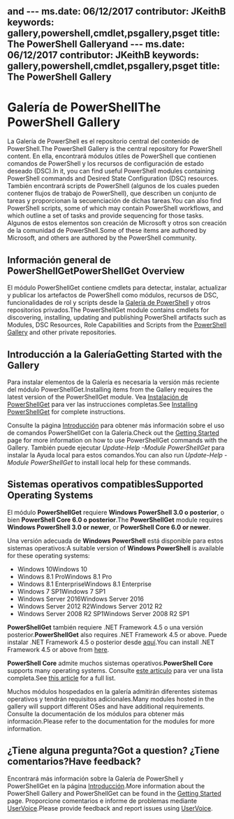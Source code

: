  <span data-ttu-id="48df1-101">and --- ms.date:  06/12/2017 contributor:  JKeithB keywords:  gallery,powershell,cmdlet,psgallery,psget title:  The PowerShell Gallery</span><span class="sxs-lookup"><span data-stu-id="48df1-101">and --- ms.date:  06/12/2017 contributor:  JKeithB keywords:  gallery,powershell,cmdlet,psgallery,psget title:  The PowerShell Gallery</span></span>
---
# <a name="the-powershell-gallery"></a><span data-ttu-id="48df1-102">Galería de PowerShell</span><span class="sxs-lookup"><span data-stu-id="48df1-102">The PowerShell Gallery</span></span>

<span data-ttu-id="48df1-103">La Galería de PowerShell es el repositorio central del contenido de PowerShell.</span><span class="sxs-lookup"><span data-stu-id="48df1-103">The PowerShell Gallery is the central repository for PowerShell content.</span></span> <span data-ttu-id="48df1-104">En ella, encontrará módulos útiles de PowerShell que contienen comandos de PowerShell y los recursos de configuración de estado deseado (DSC).</span><span class="sxs-lookup"><span data-stu-id="48df1-104">In it, you can find useful PowerShell modules containing PowerShell commands and Desired State Configuration (DSC) resources.</span></span>
<span data-ttu-id="48df1-105">También encontrará scripts de PowerShell (algunos de los cuales pueden contener flujos de trabajo de PowerShell), que describen un conjunto de tareas y proporcionan la secuenciación de dichas tareas.</span><span class="sxs-lookup"><span data-stu-id="48df1-105">You can also find PowerShell scripts, some of which may contain PowerShell workflows, and which outline a set of tasks and provide sequencing for those tasks.</span></span> <span data-ttu-id="48df1-106">Algunos de estos elementos son creación de Microsoft y otros son creación de la comunidad de PowerShell.</span><span class="sxs-lookup"><span data-stu-id="48df1-106">Some of these items are authored by Microsoft, and others are authored by the PowerShell community.</span></span>

## <a name="powershellget-overview"></a><span data-ttu-id="48df1-107">Información general de PowerShellGet</span><span class="sxs-lookup"><span data-stu-id="48df1-107">PowerShellGet Overview</span></span>

<span data-ttu-id="48df1-108">El módulo PowerShellGet contiene cmdlets para detectar, instalar, actualizar y publicar los artefactos de PowerShell como módulos, recursos de DSC, funcionalidades de rol y scripts desde la [Galería de PowerShell](https://www.PowerShellGallery.com) y otros repositorios privados.</span><span class="sxs-lookup"><span data-stu-id="48df1-108">The PowerShellGet module contains cmdlets for discovering, installing, updating and publishing PowerShell artifacts such as Modules, DSC Resources, Role Capabilities and Scripts from the [PowerShell Gallery](https://www.PowerShellGallery.com) and other private repositories.</span></span>

## <a name="getting-started-with-the-gallery"></a><span data-ttu-id="48df1-109">Introducción a la Galería</span><span class="sxs-lookup"><span data-stu-id="48df1-109">Getting Started with the Gallery</span></span>

<span data-ttu-id="48df1-110">Para instalar elementos de la Galería es necesaria la versión más reciente del módulo PowerShellGet.</span><span class="sxs-lookup"><span data-stu-id="48df1-110">Installing items from the Gallery requires the latest version of the PowerShellGet module.</span></span>
<span data-ttu-id="48df1-111">Vea [Instalación de PowerShellGet](installing-psget.md) para ver las instrucciones completas.</span><span class="sxs-lookup"><span data-stu-id="48df1-111">See [Installing PowerShellGet](installing-psget.md) for complete instructions.</span></span>

<span data-ttu-id="48df1-112">Consulte la página [Introducción](getting-started.md) para obtener más información sobre el uso de comandos PowerShellGet con la Galería.</span><span class="sxs-lookup"><span data-stu-id="48df1-112">Check out the [Getting Started](getting-started.md) page for more information on how to use PowerShellGet commands with the Gallery.</span></span> <span data-ttu-id="48df1-113">También puede ejecutar *Update-Help -Module PowerShellGet* para instalar la Ayuda local para estos comandos.</span><span class="sxs-lookup"><span data-stu-id="48df1-113">You can also run *Update-Help -Module PowerShellGet* to install local help for these commands.</span></span>

## <a name="supported-operating-systems"></a><span data-ttu-id="48df1-114">Sistemas operativos compatibles</span><span class="sxs-lookup"><span data-stu-id="48df1-114">Supported Operating Systems</span></span>

<span data-ttu-id="48df1-115">El módulo **PowerShellGet** requiere **Windows PowerShell 3.0 o posterior**, o bien **PowerShell Core 6.0 o posterior**.</span><span class="sxs-lookup"><span data-stu-id="48df1-115">The **PowerShellGet** module requires **Windows PowerShell 3.0 or newer**, or **PowerShell Core 6.0 or newer**.</span></span>

<span data-ttu-id="48df1-116">Una versión adecuada de **Windows PowerShell** está disponible para estos sistemas operativos:</span><span class="sxs-lookup"><span data-stu-id="48df1-116">A suitable version of **Windows PowerShell** is available for these operating systems:</span></span>

- <span data-ttu-id="48df1-117">Windows 10</span><span class="sxs-lookup"><span data-stu-id="48df1-117">Windows 10</span></span>
- <span data-ttu-id="48df1-118">Windows 8.1 Pro</span><span class="sxs-lookup"><span data-stu-id="48df1-118">Windows 8.1 Pro</span></span>
- <span data-ttu-id="48df1-119">Windows 8.1 Enterprise</span><span class="sxs-lookup"><span data-stu-id="48df1-119">Windows 8.1 Enterprise</span></span>
- <span data-ttu-id="48df1-120">Windows 7 SP1</span><span class="sxs-lookup"><span data-stu-id="48df1-120">Windows 7 SP1</span></span>
- <span data-ttu-id="48df1-121">Windows Server 2016</span><span class="sxs-lookup"><span data-stu-id="48df1-121">Windows Server 2016</span></span>
- <span data-ttu-id="48df1-122">Windows Server 2012 R2</span><span class="sxs-lookup"><span data-stu-id="48df1-122">Windows Server 2012 R2</span></span>
- <span data-ttu-id="48df1-123">Windows Server 2008 R2 SP1</span><span class="sxs-lookup"><span data-stu-id="48df1-123">Windows Server 2008 R2 SP1</span></span>

<span data-ttu-id="48df1-124">**PowerShellGet** también requiere .NET Framework 4.5 o una versión posterior.</span><span class="sxs-lookup"><span data-stu-id="48df1-124">**PowerShellGet** also requires .NET Framework 4.5 or above.</span></span> <span data-ttu-id="48df1-125">Puede instalar .NET Framework 4.5 o posterior desde [aquí](https://msdn.microsoft.com/library/5a4x27ek.aspx).</span><span class="sxs-lookup"><span data-stu-id="48df1-125">You can install .NET Framework 4.5 or above from [here](https://msdn.microsoft.com/library/5a4x27ek.aspx).</span></span>

<span data-ttu-id="48df1-126">**PowerShell Core** admite muchos sistemas operativos.</span><span class="sxs-lookup"><span data-stu-id="48df1-126">**PowerShell Core** supports many operating systems.</span></span> <span data-ttu-id="48df1-127">Consulte [este artículo](https://blogs.msdn.microsoft.com/powershell/2018/01/10/powershell-core-6-0-generally-available-ga-and-supported/) para ver una lista completa.</span><span class="sxs-lookup"><span data-stu-id="48df1-127">See [this article](https://blogs.msdn.microsoft.com/powershell/2018/01/10/powershell-core-6-0-generally-available-ga-and-supported/) for a full list.</span></span>

<span data-ttu-id="48df1-128">Muchos módulos hospedados en la galería admitirán diferentes sistemas operativos y tendrán requisitos adicionales.</span><span class="sxs-lookup"><span data-stu-id="48df1-128">Many modules hosted in the gallery will support different OSes and have additional requirements.</span></span> <span data-ttu-id="48df1-129">Consulte la documentación de los módulos para obtener más información.</span><span class="sxs-lookup"><span data-stu-id="48df1-129">Please refer to the documentation for the modules for more information.</span></span>

## <a name="got-a-question-have-feedback"></a><span data-ttu-id="48df1-130">¿Tiene alguna pregunta?</span><span class="sxs-lookup"><span data-stu-id="48df1-130">Got a question?</span></span> <span data-ttu-id="48df1-131">¿Tiene comentarios?</span><span class="sxs-lookup"><span data-stu-id="48df1-131">Have feedback?</span></span>

<span data-ttu-id="48df1-132">Encontrará más información sobre la Galería de PowerShell y PowerShellGet en la página [Introducción](getting-started.md).</span><span class="sxs-lookup"><span data-stu-id="48df1-132">More information about the PowerShell Gallery and PowerShellGet can be found in the [Getting Started](getting-started.md) page.</span></span> <span data-ttu-id="48df1-133">Proporcione comentarios e informe de problemas mediante [UserVoice](http://windowsserver.uservoice.com/forums/301869-powershell).</span><span class="sxs-lookup"><span data-stu-id="48df1-133">Please provide feedback and report issues using [UserVoice](http://windowsserver.uservoice.com/forums/301869-powershell).</span></span>
